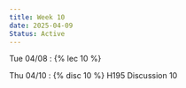 ```yaml
---
title: Week 10
date: 2025-04-09
Status: Active
---
```


Tue 04/08
: {% lec 10 %}

Thu 04/10
: {% disc 10 %} H195 Discussion 10
